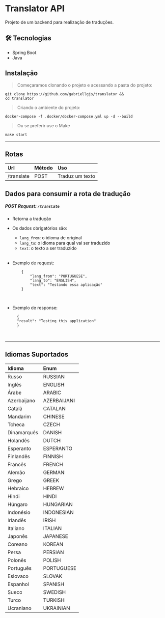 # Translator API

Projeto de um backend para realização de traduções.

## 🛠 Tecnologias

- Spring Boot
- Java

## Instalação

> Começaramos clonando o projeto e acessando a pasta do projeto:

```
git clone https://github.com/gabriellgjs/translator &&
cd translator
```

>Criando o ambiente do projeto:

```
docker-compose -f .docker/docker-compose.yml up -d --build
```

>Ou se preferir use o Make

```
make start
```


---
## Rotas
| Url                               | Método | Uso             |
| :---------------------------------|:-------|:----------------|
| /translate                            | POST   | Traduz um texto |

## Dados para consumir a rota de tradução

##### *POST* Request: `/translate`

- Retorna  a tradução
- Os dados obrigatórios são:
    * `lang_from`: o idioma de original
    * `lang_to`: o idioma para qual vai ser traduzido
    * `text`: o texto a ser traduzido
  
  <br/>

- Exemplo de request:

    ```
        {
            "lang_from": "PORTUGUESE",
            "lang_to": "ENGLISH",
            "text": "Testando essa aplicação"
        }
    ```

  <br/>

- Exemplo de response:
  ```
    {
    "result": "Testing this application"
    }
  ```

<br/>

---
## Idiomas Suportados
| Idioma      | Enum             |
|:------------|:-----------------|
| Russo       | RUSSIAN          |
| Inglês      | ENGLISH          |
| Árabe       | ARABIC           |
| Azerbaijano | AZERBAIJANI      |
| Catalã      | CATALAN          |
| Mandarim    | CHINESE          |
| Tcheca      | CZECH            |
| Dinamarquês | DANISH           |
| Holandês    | DUTCH            |
| Esperanto   | ESPERANTO        |
| Finlandês   | FINNISH          |
| Francês     | FRENCH           |
| Alemão      | GERMAN           |
| Grego       | GREEK            |
| Hebraico    | HEBREW           |
| Hindi       | HINDI            |
| Húngaro     | HUNGARIAN        |
| Indonésio   | INDONESIAN       |
| Irlandês    | IRISH            |
| Italiano    | ITALIAN          |
| Japonês     | JAPANESE         |
| Coreano     | KOREAN           |
| Persa       | PERSIAN          |
| Polonês     | POLISH           |
| Português   | PORTUGUESE       |
| Eslovaco    | SLOVAK           |
| Espanhol    | SPANISH          |
| Sueco       | SWEDISH          |
| Turco       | TURKISH          |
| Ucraniano   | UKRAINIAN        |


